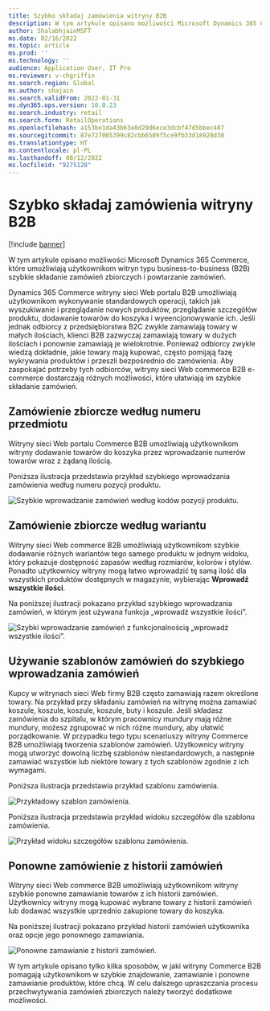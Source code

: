 ```yaml
---
title: Szybko składaj zamówienia witryny B2B
description: W tym artykule opisano możliwości Microsoft Dynamics 365 Commerce, które umożliwiają użytkownikom witryn typu business-to-business (B2B) szybkie składanie zamówień zbiorczych i powtarzanie zamówień.
author: ShalabhjainMSFT
ms.date: 02/16/2022
ms.topic: article
ms.prod: ''
ms.technology: ''
audience: Application User, IT Pro
ms.reviewer: v-chgriffin
ms.search.region: Global
ms.author: shajain
ms.search.validFrom: 2022-01-31
ms.dyn365.ops.version: 10.0.23
ms.search.industry: retail
ms.search.form: RetailOperations
ms.openlocfilehash: a153be1da43b63e8d29d6ece3dcbf47d5bbec487
ms.sourcegitcommit: 87e727005399c82cbb6509f5ce9fb33d18928d30
ms.translationtype: HT
ms.contentlocale: pl-PL
ms.lasthandoff: 08/12/2022
ms.locfileid: "9275128"
---
```

# <a name="place-b2b-website-orders-quickly"></a>Szybko składaj zamówienia witryny B2B

[!include [banner](../../includes/banner.md)]

W tym artykule opisano możliwości Microsoft Dynamics 365 Commerce, które umożliwiają użytkownikom witryn typu business-to-business (B2B) szybkie składanie zamówień zbiorczych i powtarzanie zamówień.

Dynamics 365 Commerce witryny sieci Web portalu B2B umożliwiają użytkownikom wykonywanie standardowych operacji, takich jak wyszukiwanie i przeglądanie nowych produktów, przeglądanie szczegółów produktu, dodawanie towarów do koszyka i wyeencjonowywanie ich. Jeśli jednak odbiorcy z przedsiębiorstwa B2C zwykle zamawiają towary w małych ilościach, klienci B2B zazwyczaj zamawiają towary w dużych ilościach i ponownie zamawiają je wielokrotnie. Ponieważ odbiorcy zwykle wiedzą dokładnie, jakie towary mają kupować, często pomijają fazę wykrywania produktów i przeszli bezpośrednio do zamówienia. Aby zaspokajać potrzeby tych odbiorców, witryny sieci Web commerce B2B e-commerce dostarczają różnych możliwości, które ułatwiają im szybkie składanie zamówień.

## <a name="bulk-order-by-item-number"></a>Zamówienie zbiorcze według numeru przedmiotu

Witryny sieci Web portalu Commerce B2B umożliwiają użytkownikom witryny dodawanie towarów do koszyka przez wprowadzanie numerów towarów wraz z żądaną ilością.

Poniższa ilustracja przedstawia przykład szybkiego wprowadzania zamówienia według numeru pozycji produktu.

![Szybkie wprowadzanie zamówień według kodów pozycji produktu.](../media/QuickAddByItem.png)

## <a name="bulk-order-by-variant"></a>Zamówienie zbiorcze według wariantu

Witryny sieci Web commerce B2B umożliwiają użytkownikom szybkie dodawanie różnych wariantów tego samego produktu w jednym widoku, który pokazuje dostępność zapasów według rozmiarów, kolorów i stylów. Ponadto użytkownicy witryny mogą łatwo wprowadzić tę samą ilość dla wszystkich produktów dostępnych w magazynie, wybierając **Wprowadź wszystkie ilości**.

Na poniższej ilustracji pokazano przykład szybkiego wprowadzania zamówień, w którym jest używana funkcja „wprowadź wszystkie ilości”.

![Szybki wprowadzanie zamówień z funkcjonalnością „wprowadź wszystkie ilości”.](../media/MatrixView.png)

## <a name="use-order-templates-for-quick-order-entry"></a>Używanie szablonów zamówień do szybkiego wprowadzania zamówień

Kupcy w witrynach sieci Web firmy B2B często zamawiają razem określone towary. Na przykład przy składaniu zamówień na witrynę można zamawiać koszule, koszule, koszule, koszule, buty i koszule. Jeśli składasz zamówienia do szpitalu, w którym pracownicy mundury mają różne mundury, możesz zgrupować w nich różne mundury, aby ułatwić porządkowanie. W przypadku tego typu scenariuszy witryny Commerce B2B umożliwiają tworzenia szablonów zamówień. Użytkownicy witryny mogą utworzyć dowolną liczbę szablonów niestandardowych, a następnie zamawiać wszystkie lub niektóre towary z tych szablonów zgodnie z ich wymagami.

Poniższa ilustracja przedstawia przykład szablonu zamówienia.

![Przykładowy szablon zamówienia.](../media/OrderTemplateHeader.png)

Poniższa ilustracja przedstawia przykład widoku szczegółów dla szablonu zamówienia.

![Przykład widoku szczegółów szablonu zamówienia.](../media/OrderTemplateLines.png)

## <a name="reorder-from-order-history"></a>Ponowne zamówienie z historii zamówień

Witryny sieci Web commerce B2B umożliwiają użytkownikom witryny szybkie ponowne zamawianie towarów z ich historii zamówień. Użytkownicy witryny mogą kupować wybrane towary z historii zamówień lub dodawać wszystkie uprzednio zakupione towary do koszyka.

Na poniższej ilustracji pokazano przykład historii zamówień użytkownika oraz opcje jego ponownego zamawiania.

![Ponowne zamawianie z historii zamówień.](../media/Reorder.png)

W tym artykule opisano tylko kilka sposobów, w jaki witryny Commerce B2B pomagają użytkownikom w szybkie znajdowanie, zamawianie i ponowne zamawianie produktów, które chcą. W celu dalszego upraszczania procesu przechwytywania zamówień zbiorczych należy tworzyć dodatkowe możliwości.
